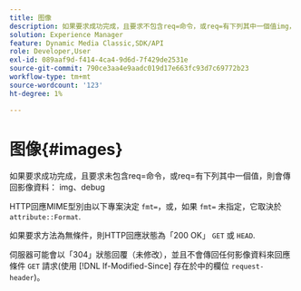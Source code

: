 ```yaml
---
title: 图像
description: 如果要求成功完成，且要求不包含req=命令，或req=有下列其中一個值img， debug，則會傳回影像資料。
solution: Experience Manager
feature: Dynamic Media Classic,SDK/API
role: Developer,User
exl-id: 089aaf9d-f414-4ca4-9d6d-7f429de2531e
source-git-commit: 790ce3aa4e9aadc019d17e663fc93d7c69772b23
workflow-type: tm+mt
source-wordcount: '123'
ht-degree: 1%

---
```


# 图像{#images}

如果要求成功完成，且要求未包含req=命令，或req=有下列其中一個值，則會傳回影像資料： img、debug

HTTP回應MIME型別由以下專案決定 `fmt=`，或，如果 `fmt=` 未指定，它取決於 `attribute::Format`.

如果要求方法為無條件，則HTTP回應狀態為「200 OK」 `GET` 或 `HEAD`.

伺服器可能會以「304」狀態回覆（未修改），並且不會傳回任何影像資料來回應條件 `GET` 請求(使用 [!DNL If-Modified-Since] 存在於中的欄位 `request-header`)。
